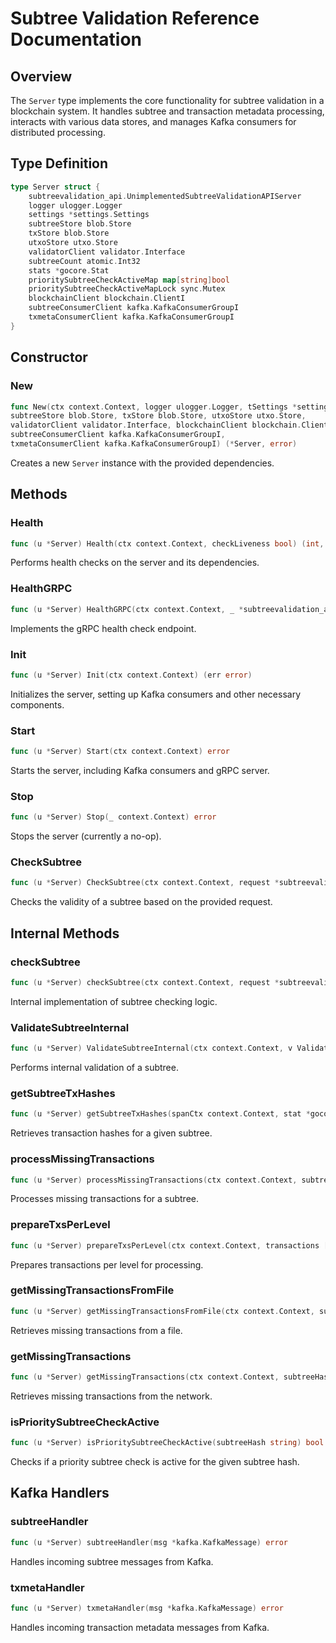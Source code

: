 # Subtree Validation Reference Documentation

## Overview

The `Server` type implements the core functionality for subtree validation in a blockchain system. It handles subtree and transaction metadata processing, interacts with various data stores, and manages Kafka consumers for distributed processing.

## Type Definition

```go
type Server struct {
    subtreevalidation_api.UnimplementedSubtreeValidationAPIServer
    logger ulogger.Logger
    settings *settings.Settings
    subtreeStore blob.Store
    txStore blob.Store
    utxoStore utxo.Store
    validatorClient validator.Interface
    subtreeCount atomic.Int32
    stats *gocore.Stat
    prioritySubtreeCheckActiveMap map[string]bool
    prioritySubtreeCheckActiveMapLock sync.Mutex
    blockchainClient blockchain.ClientI
    subtreeConsumerClient kafka.KafkaConsumerGroupI
    txmetaConsumerClient kafka.KafkaConsumerGroupI
}
```

## Constructor

### New

```go
func New(ctx context.Context, logger ulogger.Logger, tSettings *settings.Settings,
subtreeStore blob.Store, txStore blob.Store, utxoStore utxo.Store,
validatorClient validator.Interface, blockchainClient blockchain.ClientI,
subtreeConsumerClient kafka.KafkaConsumerGroupI,
txmetaConsumerClient kafka.KafkaConsumerGroupI) (*Server, error)
```

Creates a new `Server` instance with the provided dependencies.

## Methods

### Health

```go
func (u *Server) Health(ctx context.Context, checkLiveness bool) (int, string, error)
```

Performs health checks on the server and its dependencies.

### HealthGRPC

```go
func (u *Server) HealthGRPC(ctx context.Context, _ *subtreevalidation_api.EmptyMessage) (*subtreevalidation_api.HealthResponse, error)
```

Implements the gRPC health check endpoint.

### Init

```go
func (u *Server) Init(ctx context.Context) (err error)
```

Initializes the server, setting up Kafka consumers and other necessary components.

### Start

```go
func (u *Server) Start(ctx context.Context) error
```

Starts the server, including Kafka consumers and gRPC server.

### Stop

```go
func (u *Server) Stop(_ context.Context) error
```

Stops the server (currently a no-op).

### CheckSubtree

```go
func (u *Server) CheckSubtree(ctx context.Context, request *subtreevalidation_api.CheckSubtreeRequest) (*subtreevalidation_api.CheckSubtreeResponse, error)
```

Checks the validity of a subtree based on the provided request.

## Internal Methods

### checkSubtree

```go
func (u *Server) checkSubtree(ctx context.Context, request *subtreevalidation_api.CheckSubtreeRequest) (ok bool, err error)
```

Internal implementation of subtree checking logic.

### ValidateSubtreeInternal

```go
func (u *Server) ValidateSubtreeInternal(ctx context.Context, v ValidateSubtree, blockHeight uint32) (err error)
```

Performs internal validation of a subtree.

### getSubtreeTxHashes

```go
func (u *Server) getSubtreeTxHashes(spanCtx context.Context, stat *gocore.Stat, subtreeHash *chainhash.Hash, baseURL string) ([]chainhash.Hash, error)
```

Retrieves transaction hashes for a given subtree.

### processMissingTransactions

```go
func (u *Server) processMissingTransactions(ctx context.Context, subtreeHash *chainhash.Hash, missingTxHashes []utxo.UnresolvedMetaData, baseURL string, txMetaSlice []*meta.Data, blockHeight uint32) (err error)
```

Processes missing transactions for a subtree.

### prepareTxsPerLevel

```go
func (u *Server) prepareTxsPerLevel(ctx context.Context, transactions []missingTx) (uint32, map[uint32][]missingTx)
```

Prepares transactions per level for processing.

### getMissingTransactionsFromFile

```go
func (u *Server) getMissingTransactionsFromFile(ctx context.Context, subtreeHash *chainhash.Hash, missingTxHashes []utxo.UnresolvedMetaData) (missingTxs []missingTx, err error)
```

Retrieves missing transactions from a file.

### getMissingTransactions

```go
func (u *Server) getMissingTransactions(ctx context.Context, subtreeHash *chainhash.Hash, missingTxHashes []utxo.UnresolvedMetaData, baseUrl string) (missingTxs []missingTx, err error)
```

Retrieves missing transactions from the network.

### isPrioritySubtreeCheckActive

```go
func (u *Server) isPrioritySubtreeCheckActive(subtreeHash string) bool
```

Checks if a priority subtree check is active for the given subtree hash.

## Kafka Handlers

### subtreeHandler

```go
func (u *Server) subtreeHandler(msg *kafka.KafkaMessage) error
```

Handles incoming subtree messages from Kafka.

### txmetaHandler

```go
func (u *Server) txmetaHandler(msg *kafka.KafkaMessage) error
```

Handles incoming transaction metadata messages from Kafka.
